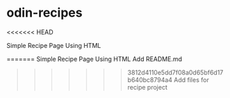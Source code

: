 # odin-recipes
<<<<<<< HEAD

Simple Recipe Page Using HTML

=======
Simple Recipe Page Using HTML
Add README.md
>>>>>>> 3812d4110e5dd7f08a0d65bf6d17b640bc8794a4
Add files for recipe project
